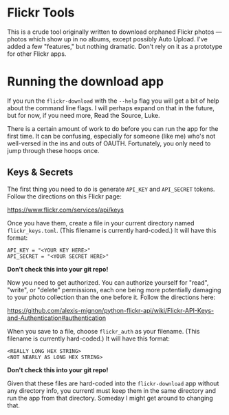 # Flickr Tools #

This is a crude tool originally written to download orphaned Flickr
photos — photos which show up in no albums, except possibly Auto
Upload.  I've added a few "features," but nothing dramatic.  Don't
rely on it as a prototype for other Flickr apps.

# Running the download app #

If you run the `flickr-download` with the `--help` flag you will get a
bit of help about the command line flags. I will perhaps expand on
that in the future, but for now, if you need more, Read the Source,
Luke.

There is a certain amount of work to do before you can run the app for
the first time. It can be confusing, especially for someone (like me)
who's not well-versed in the ins and outs of OAUTH.  Fortunately, you
only need to jump through these hoops once.

## Keys & Secrets ##

The first thing you need to do is generate `API_KEY` and `API_SECRET`
tokens.  Follow the directions on this Flickr page:

https://www.flickr.com/services/api/keys

Once you have them, create a file in your current directory named
`flickr_keys.toml`.  (This filename is currently hard-coded.)  It will
have this format:

```
API_KEY = "<YOUR KEY HERE>"
API_SECRET = "<YOUR SECRET HERE>"
```

**Don't check this into your git repo!**

Now you need to get authorized.  You can authorize yourself for
"read", "write", or "delete" permissions, each one being more
potentially damaging to your photo collection than the one before it.
Follow the directions here:

https://github.com/alexis-mignon/python-flickr-api/wiki/Flickr-API-Keys-and-Authentication#authentication

When you save to a file, choose `flickr_auth` as your filename. (This
filename is currently hard-coded.) It will have this format:

```
<REALLY LONG HEX STRING>
<NOT NEARLY AS LONG HEX STRING>
```

**Don't check this into your git repo!**

Given that these files are hard-coded into the `flickr-download` app
without any directory info, you currentl must keep them in the same
directory and run the app from that directory.  Someday I might get
around to changing that.

